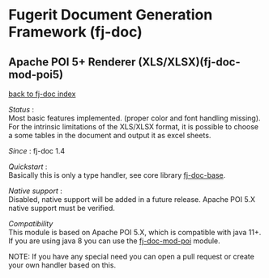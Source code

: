 # Fugerit Document Generation Framework (fj-doc)

## Apache POI 5+ Renderer (XLS/XLSX)(fj-doc-mod-poi5)

[back to fj-doc index](../README.md)  

*Status* :  
Most basic features implemented. (proper color and font handling missing).  
For the intrinsic limitations of the XLS/XLSX format, it is possible to choose a some tables in the document and output it as excel sheets.   

*Since* : fj-doc 1.4
  
*Quickstart* :  
Basically this is only a type handler, see core library [fj-doc-base](../fj-doc-base/README.md).  

*Native support*  :  
Disabled, native support will be added in a future release. Apache POI 5.X native support must be verified.

*Compatibility*  
This module is based on Apache POI 5.X, which is compatible with java 11+. If you are using java 8 you can use the [fj-doc-mod-poi](../fj-doc-mod-poi/README.md)   module. 

NOTE: If you have any special need you can open a pull request or create your own handler based on this.